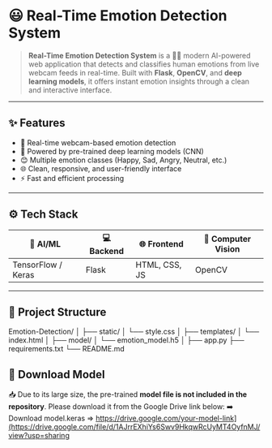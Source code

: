 # 😃 Real-Time Emotion Detection System

> **Real-Time Emotion Detection System** is a 🎥✨ modern AI-powered web application that detects and classifies human emotions from live webcam feeds in real-time. Built with **Flask**, **OpenCV**, and **deep learning models**, it offers instant emotion insights through a clean and interactive interface.

---

## ✨ Features

- 🔴 Real-time webcam-based emotion detection  
- 🧠 Powered by pre-trained deep learning models (CNN)  
- 😊 Multiple emotion classes (Happy, Sad, Angry, Neutral, etc.)  
- 🌐 Clean, responsive, and user-friendly interface  
- ⚡ Fast and efficient processing  

---

## ⚙️ Tech Stack

| 🧠 AI/ML | 💻 Backend | 🌐 Frontend | 📸 Computer Vision |
|----------|------------|-------------|--------------------|
| TensorFlow / Keras | Flask | HTML, CSS, JS | OpenCV |

---

## 📁 Project Structure

Emotion-Detection/
│
├── static/
│ └── style.css
│
├── templates/
│ └── index.html
│
├── model/
│ └── emotion_model.h5
│
├── app.py
├── requirements.txt
└── README.md

## 🔗 Download Model

📥 Due to its large size, the pre-trained **model file is not included in the repository**. Please download it from the Google Drive link below:
➡️ Download model.keras => https://drive.google.com/your-model-link](https://drive.google.com/file/d/1AJrrEXhiYs6Swv9HkqwRcUyMT4OyfnMJ/view?usp=sharing
